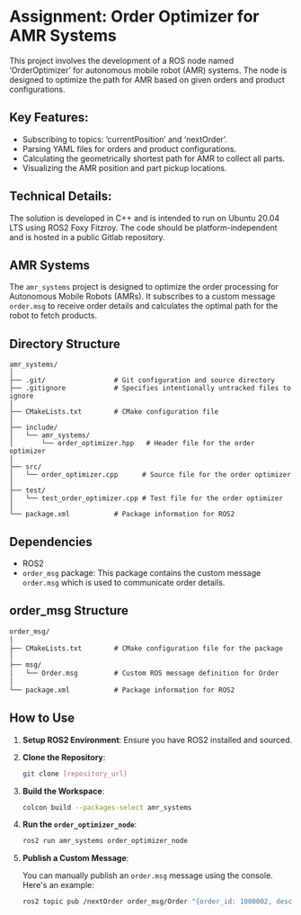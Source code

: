 # Assignment: Order Optimizer for AMR Systems

This project involves the development of a ROS node named ‘OrderOptimizer’ for autonomous mobile robot (AMR) systems. The node is designed to optimize the path for AMR based on given orders and product configurations. 

## Key Features:
- Subscribing to topics: ‘currentPosition’ and ‘nextOrder’.
- Parsing YAML files for orders and product configurations.
- Calculating the geometrically shortest path for AMR to collect all parts.
- Visualizing the AMR position and part pickup locations.

## Technical Details:
The solution is developed in C++ and is intended to run on Ubuntu 20.04 LTS using ROS2 Foxy Fitzroy. The code should be platform-independent and is hosted in a public Gitlab repository.


## AMR Systems

The `amr_systems` project is designed to optimize the order processing for Autonomous Mobile Robots (AMRs). It subscribes to a custom message `order.msg` to receive order details and calculates the optimal path for the robot to fetch products.

## Directory Structure

```
amr_systems/
│
├── .git/                 # Git configuration and source directory
├── .gitignore            # Specifies intentionally untracked files to ignore
│
├── CMakeLists.txt        # CMake configuration file
│
├── include/
│   └── amr_systems/
│       └── order_optimizer.hpp   # Header file for the order optimizer
│
├── src/
│   └── order_optimizer.cpp      # Source file for the order optimizer
│
├── test/
│   └── test_order_optimizer.cpp # Test file for the order optimizer
│
└── package.xml           # Package information for ROS2
```

## Dependencies

- ROS2
- `order_msg` package: This package contains the custom message `order.msg` which is used to communicate order details.

## order_msg Structure
```markdown
order_msg/
│
├── CMakeLists.txt        # CMake configuration file for the package
│
├── msg/
│   └── Order.msg         # Custom ROS message definition for Order
│
└── package.xml           # Package information for ROS2
```

## How to Use

1. **Setup ROS2 Environment**: Ensure you have ROS2 installed and sourced.

2. **Clone the Repository**:
   ```bash
   git clone [repository_url]
   ```

3. **Build the Workspace**:
   ```bash
   colcon build --packages-select amr_systems
   ```

4. **Run the `order_optimizer_node`**:
   ```bash
   ros2 run amr_systems order_optimizer_node
   ```

5. **Publish a Custom Message**:
   
   You can manually publish an `order.msg` message using the console. Here's an example:
   ```bash
   ros2 topic pub /nextOrder order_msg/Order "{order_id: 1000002, description: 'Sample Order'}"
   ```

